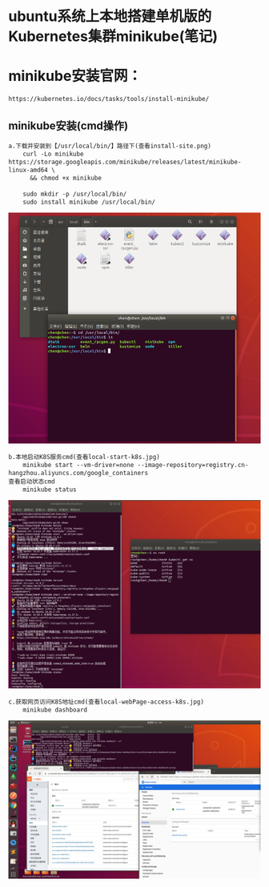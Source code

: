 # ubuntu系统上本地搭建单机版的Kubernetes集群minikube(笔记)

# minikube安装官网：
    https://kubernetes.io/docs/tasks/tools/install-minikube/
    
## minikube安装(cmd操作)
    a.下载并安装到【/usr/local/bin/】路径下(查看install-site.png)
        curl -Lo minikube https://storage.googleapis.com/minikube/releases/latest/minikube-linux-amd64 \
          && chmod +x minikube
  
        sudo mkdir -p /usr/local/bin/    
        sudo install minikube /usr/local/bin/
![image](./install-site.png)
        
    b.本地启动K8S服务cmd(查看local-start-k8s.jpg)
        minikube start --vm-driver=none --image-repository=registry.cn-hangzhou.aliyuncs.com/google_containers
    查看启动状态cmd
        minikube status
![image](./local-start-k8s.jpg)    
    
    c.获取网页访问K8S地址cmd(查看local-webPage-access-k8s.jpg)
        minikube dashboard
![image](./local-webPage-access-k8s.jpg)      
        
   
    
    
